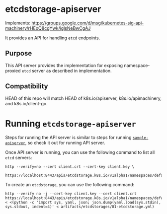 # etcdstorage-apiserver

Implements: https://groups.google.com/d/msg/kubernetes-sig-api-machinery/rHEoQ8cgYwk/iglsNeBwCgAJ

It provides an API for handling `etcd` endpoints.

## Purpose

This API server provides the implementation for exposing namespace-proxied `etcd` server as described in implementation.

## Compatibility

HEAD of this repo will match HEAD of k8s.io/apiserver, k8s.io/apimachinery, and k8s.io/client-go.

# Running `etcdstorage-apiserver`

Steps for running the API server is similar to steps for running [`sample-apiserver`](https://github.com/kubernetes/sample-apiserver#running-it-stand-alone), so check it out for running API server.

Once API server is running, you can use the following command to list all `etcd` servers:

```
http --verify=no --cert client.crt --cert-key client.key \
        https://localhost:8443/apis/etcdstorage.k8s.io/v1alpha1/namespaces/default/etcdstorages
```

To create an `etcdstorage`, you can use the following command:

```
http --verify no -j --cert-key client.key --cert client.crt https://localhost:8443/apis/etcdstorage.k8s.io/v1alpha1/namespaces/default/flunders < <(python -c 'import sys, yaml, json; json.dump(yaml.load(sys.stdin), sys.stdout, indent=4)' < artifacts/etcdstorages/01-etcdstorage.yml)
```
